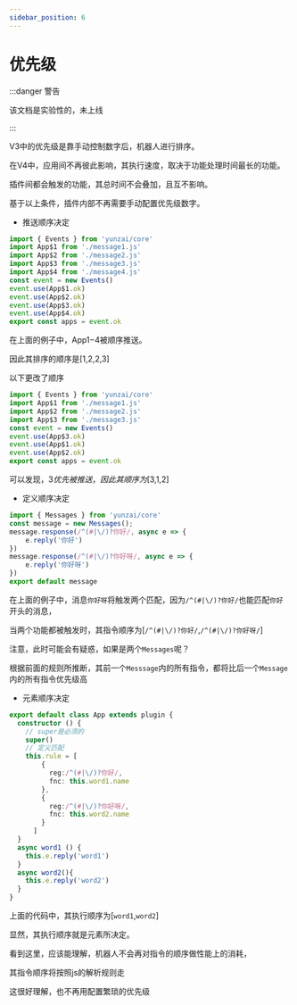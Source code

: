 ```yaml
---
sidebar_position: 6
---
```


# 优先级

:::danger 警告

该文档是实验性的，未上线

:::

V3中的优先级是靠手动控制数字后，机器人进行排序。

在V4中，应用间不再彼此影响，其执行速度，取决于功能处理时间最长的功能。

插件间都会触发的功能，其总时间不会叠加，且互不影响。

基于以上条件，插件内部不再需要手动配置优先级数字。

- 推送顺序决定

```ts title="./index.js"
import { Events } from 'yunzai/core'
import App$1 from './message1.js'
import App$2 from './message2.js'
import App$3 from './message3.js'
import App$4 from './message4.js'
const event = new Events()
event.use(App$1.ok)
event.use(App$2.ok)
event.use(App$3.ok)
event.use(App$4.ok)
export const apps = event.ok
```

在上面的例子中，App$1-$4被顺序推送。

因此其排序的顺序是[$1,$2,$2,$3]

以下更改了顺序

```ts title="./index.js"
import { Events } from 'yunzai/core'
import App$1 from './message1.js'
import App$2 from './message2.js'
import App$3 from './message3.js'
const event = new Events()
event.use(App$3.ok)
event.use(App$1.ok)
event.use(App$2.ok)
export const apps = event.ok
```

可以发现，$3优先被推送，因此其顺序为[$3,$1,$2]

- 定义顺序决定

```ts title="./message.ts"
import { Messages } from 'yunzai/core'
const message = new Messages();
message.response(/^(#|\/)?你好/, async e => {
    e.reply('你好')
})
message.response(/^(#|\/)?你好呀/, async e => {
    e.reply('你好呀')
})
export default message
```

在上面的例子中，消息`你好呀`将触发两个匹配，因为`/^(#|\/)?你好/`也能匹配`你好`开头的消息，

当两个功能都被触发时，其指令顺序为[`/^(#|\/)?你好/`,`/^(#|\/)?你好呀/`]

注意，此时可能会有疑惑，如果是两个`Messages`呢？

根据前面的规则所推断，其前一个`Messsage`内的所有指令，都将比后一个`Message`内的所有指令优先级高

- 元素顺序决定

```ts title="./message.ts"
export default class App extends plugin {
  constructor () {
    // super是必须的
    super()
    // 定义匹配
    this.rule = [
        {
          reg:/^(#|\/)?你好/,
          fnc: this.word1.name
        }, 
        {
          reg:/^(#|\/)?你好呀/,
          fnc: this.word2.name
        }
      ]
  }
  async word1 () {
    this.e.reply('word1')
  }
  async word2(){
    this.e.reply('word2')
  }
}
```

上面的代码中，其执行顺序为[`word1`,`word2`]

显然，其执行顺序就是元素所决定。

看到这里，应该能理解，机器人不会再对指令的顺序做性能上的消耗，

其指令顺序将按照js的解析规则走

这很好理解，也不再用配置繁琐的优先级